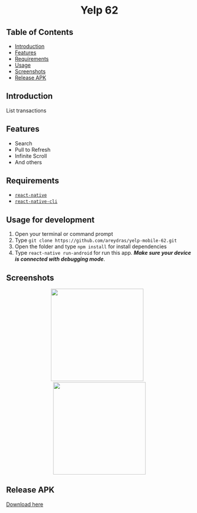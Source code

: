 <h1 align='center'>Yelp 62</h1>

## Table of Contents

- [Introduction](#introduction)
- [Features](#features)
- [Requirements](#requirements)
- [Usage](#usage-for-development)
- [Screenshots](#screenshots)
- [Release APK](#release-apk)

## Introduction
List transactions

## Features
* Search
* Pull to Refresh
* Infinite Scroll
* And others

## Requirements
* [`react-native`](https://facebook.github.io/react-native/docs/getting-started)
* [`react-native-cli`](https://facebook.github.io/react-native/docs/getting-started)

## Usage for development
1. Open your terminal or command prompt
2. Type `git clone https://github.com/areydras/yelp-mobile-62.git`
3. Open the folder and type `npm install` for install dependencies
4. Type `react-native run-android` for run this app. ***Make sure your device is connected with debugging mode***.


## Screenshots
  <p align="center">
    <span>
      <img src="https://s5.gifyu.com/images/ezgif.com-video-to-gif78a784b17e661275.gif" width="250px" />
      &nbsp;&nbsp;
      <img src="https://s5.gifyu.com/images/ezgif.com-video-to-gif-1e99dae07aed10fad.gif" width="250px" />
    </span>
  </p>
  
## Release APK
<a href="https://drive.google.com/open?id=198iqvvEnUV-Ujm8Y8VTTgjLwIAZ17zYc">
  Download here
</a>
